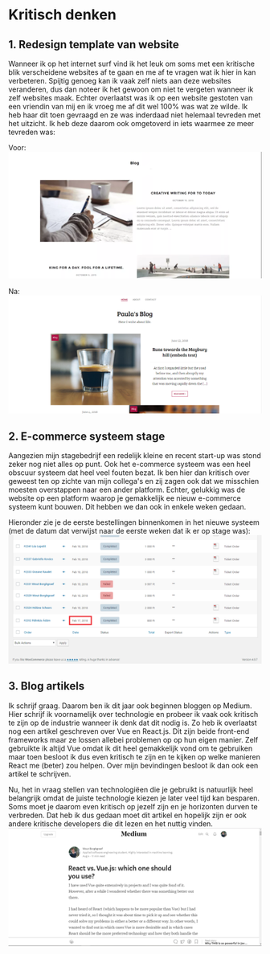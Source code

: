 # Kritisch denken

## 1. Redesign template van website
Wanneer ik op het internet surf vind ik het leuk om soms met een kritische blik verscheidene websites af te gaan en me af te vragen wat ik hier in kan verbeteren. Spijtig genoeg kan ik vaak zelf niets aan deze websites veranderen, dus dan noteer ik het gewoon om niet te vergeten wanneer ik zelf websites maak. Echter overlaatst was ik op een website gestoten van een vriendin van mij en ik vroeg me af dit wel 100% was wat ze wilde. Ik heb haar dit toen gevraagd en ze was inderdaad niet helemaal tevreden met het uitzicht. Ik heb deze daarom ook omgetoverd in iets waarmee ze meer tevreden was:

Voor:
![Site after](/images/site_before_v2.png)

Na:
![Site after](/images/site_after.png)

## 2. E-commerce systeem stage
Aangezien mijn stagebedrijf een redelijk kleine en recent start-up was stond zeker nog niet alles op punt. Ook het e-commerce systeem was een heel obscuur systeem dat heel veel fouten bezat. Ik ben hier dan kritisch over geweest ten op zichte van mijn collega's en zij zagen ook dat we misschien moesten overstappen naar een ander platform. Echter, gelukkig was de website op een platform waarop je gemakkelijk ee nieuw e-commerce systeem kunt bouwen. Dit hebben we dan ook in enkele weken gedaan.

Hieronder zie je de eerste bestellingen binnenkomen in het nieuwe systeem (met de datum dat verwijst naar de eerste weken dat ik er op stage was):
![Order system](/images/order_system_v2.png)

## 3. Blog artikels
Ik schrijf graag. Daarom ben ik dit jaar ook beginnen bloggen op Medium. Hier schrijf ik voornamelijk over technologie en probeer ik vaak ook kritisch te zijn op de industrie wanneer ik denk dat dit nodig is. Zo heb ik overlaatst nog een artikel geschreven over Vue en React.js. Dit zijn beide front-end frameworks maar ze lossen allebei problemen op op hun eigen manier. Zelf gebruikte ik altijd Vue omdat ik dit heel gemakkelijk vond om te gebruiken maar toen besloot ik dus even kritisch te zijn en te kijken op welke manieren React me (beter) zou helpen. Over mijn bevindingen besloot ik dan ook een artikel te schrijven.

Nu, het in vraag stellen van technologiëen die je gebruikt is natuurlijk heel belangrijk omdat de juiste technologie kiezen je later veel tijd kan besparen. Soms moet je daarom even kritisch op jezelf zijn en je horizonten durven te verbreden. Dat heb ik dus gedaan moet dit artikel en hopelijk zijn er ook andere kritische developers die dit lezen en het nuttig vinden.
![Medium article](/images/medium_article.png)
